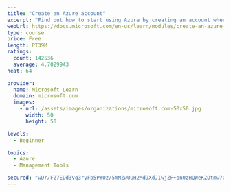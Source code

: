 ```yaml
---
title: "Create an Azure account"
excerpt: "Find out how to start using Azure by creating an account where you’ll see services and personal settings for identity, billing, and preferences."
webUrl: https://docs.microsoft.com/en-us/learn/modules/create-an-azure-account/
type: course
price: Free
length: PT39M
ratings:
  count: 142536
  average: 4.7029943
heat: 64

provider:
  name: Microsoft Learn
  domain: microsoft.com
  images:
    - url: /assets/images/organizations/microsoft.com-50x50.jpg
      width: 50
      height: 50

levels:
  - Beginner

topics:
  - Azure
  - Management Tools

secured: "wDr/FZ7EDd3Vq3ryFp5PYUz/5mNZwUuH2MdJXdJIwjZP+on0zHQWeKZOtmw7O8hnhyn0TAFJHuX+ZORh0VLMtHlbTNKOAt4dKYn1/KodSAPXMaUshMIZ91jQb/FdLRQgFI/rO7/3tXg0hKwcHeb2iyNzTs9mV/bS3geUZWocNQy18MjL53tw8pbxqfJoiRp5MxwZ0RCtY8ZEo7Acmhip9TebWX+TJfA+KY5bed0UMHG+yuWqmSCWHMwx9pHHq8gC0kWfeG9l14xKkfGLuvzUYs8EDl0nOBvwE+LtixBXWANPFjeVxNenaVhwEFF4DnlKoCK/UHFWMD7aCAffog/gG9l60GmnFd99qcq8PexLmlyNNf/iOvDfTUvivER0iXVTUDzuwUus6UdyvuSJogW4LYSmK/UDev8F7DpxBWJiB2RgW9ylu055zFHhIqLoF62e;RuQVtG3XRxxqG2Wqb4HaRQ=="
---
```


